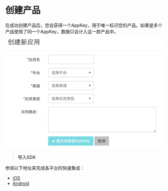 # 创建产品

在成功创建产品后，您会获得一个AppKey，用于唯一标识您的产品。如果是多个产品使用了同一个AppKey，数据只会计入这一款产品中。
![](create_product.png)

> **导入SDK**

  参阅以下地址来完成各平台的快速集成：
* [iOS](http://xiaobodata.com/manuel/ios_integration.html)
* [Android](http://xiaobodata.com/manuel/android_integration.html)